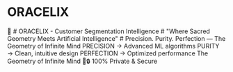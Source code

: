# ORACELIX
🔮 # ORACELIX - Customer Segmentation Intelligence # "Where Sacred Geometry Meets Artificial Intelligence" # Precision. Purity. Perfection — The Geometry of Infinite Mind PRECISION  → Advanced ML algorithms PURITY     → Clean, intuitive design   PERFECTION → Optimized performance  The Geometry of Infinite Mind 🔮🔒 100% Private &amp; Secure 
